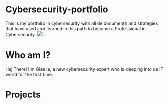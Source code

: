 # Cybersecurity-portfolio
This is my portfolio in cybersecurity with all de documents and strategies that have used and learned in this path to become a Professional in Cybersecurity.
<a href="https://linkedin.com"><img src="https://img.shields.io/badge/-LinkedIn-0072b1?&style=for-the-badge&logo=linkedin&logoColor=white" /></a>

# Who am I?
Hej There! I´m Giselle, a new cybersecurity expert who is deeping into de IT world for the first time.

# Projects

